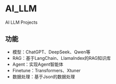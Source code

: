 # AI_LLM
AI LLM Projects 

## 功能 

- 模型：ChatGPT、DeepSeek、Qwen等
- RAG：基于LangChain、LlamaIndex的RAG知识库
- Agent：实现Agent智能体
- Finetune：Transformers、Xtuner
- 数据处理：基于Json的数据处理
